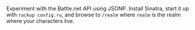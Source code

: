 Experiment with the Battle.net API using JSONP. Install Sinatra, start it up with `rackup config.ru`, and browse to `/realm` where `realm` is the realm where your characters live.
